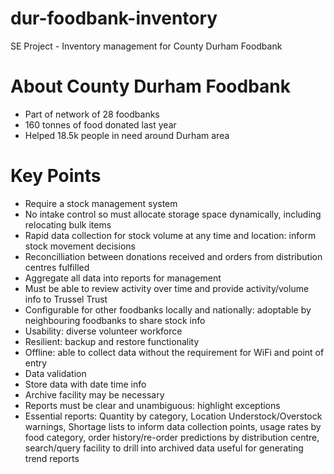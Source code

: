 # dur-foodbank-inventory
SE Project - Inventory management for County Durham Foodbank

# About County Durham Foodbank
- Part of network of 28 foodbanks
- 160 tonnes of food donated last year
- Helped 18.5k people in need around Durham area

# Key Points
- Require a stock management system
- No intake control so must allocate storage space dynamically, including relocating bulk items
- Rapid data collection for stock volume at any time and location: inform stock movement decisions
- Reconcilliation between donations received and orders from distribution centres fulfilled
- Aggregate all data into reports for management
- Must be able to review activity over time and provide activity/volume info to Trussel Trust
- Configurable for other foodbanks locally and nationally: adoptable by neighbouring foodbanks to share stock info
- Usability: diverse volunteer workforce
- Resilient: backup and restore functionality
- Offline: able to collect data without the requirement for WiFi and point of entry
- Data validation
- Store data with date time info
- Archive facility may be necessary
- Reports must be clear and unambiguous: highlight exceptions
- Essential reports: Quantity by category, Location Understock/Overstock warnings, Shortage lists to inform data collection points, usage rates by food category, order history/re-order predictions by distribution centre, search/query facility to drill into archived data useful for generating trend reports
